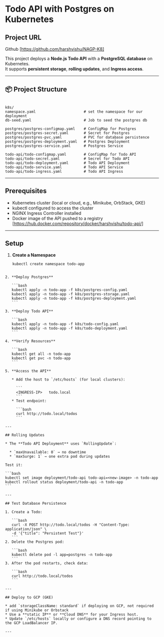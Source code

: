# Todo API with Postgres on Kubernetes

## Project URL
Github [https://github.com/harshvishu/NAGP-K8]

This project deploys a **Node.js Todo API** with a **PostgreSQL database** on Kubernetes.  
It supports **persistent storage**, **rolling updates**, and **Ingress access**.

---

## 📦 Project Structure

```

k8s/
namespace.yaml                      # set the namespace for our deployment
db-seed.yaml                        # Job to seed the postgres db

postgres/postgres-configmap.yaml    # ConfigMap for Postgres
postgres/postgres-secret.yaml       # Secret for Postgres
postgres/postgres-pvc.yaml          # PVC for database persistence
postgres/postgres-deployment.yaml   # Postgres Deployment
postgres/postgres-service.yaml      # Postgres Service

todo-api/todo-configmap.yaml        # ConfigMap for Todo API
todo-api/todo-secret.yaml           # Secret for Todo API
todo-api/todo-deployment.yaml       # Todo API Deployment
todo-api/todo-service.yaml          # Todo API Service
todo-api/todo-ingress.yaml          # Todo API Ingress

````

---

## Prerequisites

- Kubernetes cluster (local or cloud, e.g., Minikube, OrbStack, GKE)
- kubectl configured to access the cluster
- NGINX Ingress Controller installed
- Docker image of the API pushed to a registry [https://hub.docker.com/repository/docker/harshvishu/todo-api/]

---

## Setup

1. **Create a Namespace**
   ```bash
   kubectl create namespace todo-app
````

2. **Deploy Postgres**

   ```bash
   kubectl apply -n todo-app -f k8s/postgres-config.yaml
   kubectl apply -n todo-app -f k8s/postgres-storage.yaml
   kubectl apply -n todo-app -f k8s/postgres-deployment.yaml
   ```

3. **Deploy Todo API**

   ```bash
   kubectl apply -n todo-app -f k8s/todo-config.yaml
   kubectl apply -n todo-app -f k8s/todo-deployment.yaml
   ```

4. **Verify Resources**

   ```bash
   kubectl get all -n todo-app
   kubectl get pvc -n todo-app
   ```

5. **Access the API**

   * Add the host to `/etc/hosts` (for local clusters):

     ```
     <INGRESS-IP>   todo.local
     ```
   * Test endpoint:

     ```bash
     curl http://todo.local/todos
     ```

---

## Rolling Updates

* The **Todo API Deployment** uses `RollingUpdate`:

  * `maxUnavailable: 0` → no downtime
  * `maxSurge: 1` → one extra pod during updates

Test it:

```bash
kubectl set image deployment/todo-api todo-api=<new-image> -n todo-app
kubectl rollout status deployment/todo-api -n todo-app
```

---

## Test Database Persistence

1. Create a Todo:

   ```bash
   curl -X POST http://todo.local/todos -H "Content-Type: application/json" \
   -d '{"title": "Persistent Test"}'
   ```
2. Delete the Postgres pod:

   ```bash
   kubectl delete pod -l app=postgres -n todo-app
   ```
3. After the pod restarts, check data:

   ```bash
   curl http://todo.local/todos
   ```

---

## Deploy to GCP (GKE)

* add `storageClassName: standard` if deploying on GCP, not required if using Minikube or Orbstack
* Use a **static IP** or **Cloud DNS** for your Ingress host.
* Update `/etc/hosts` locally or configure a DNS record pointing to the GCP LoadBalancer IP.

---
